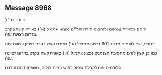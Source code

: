 ## Message 8968

דובר צה"ל:

לוחם מסיירת צנחנים ולוחם מיחידת יהל״ם נפצעו אתמול (א׳) באורח קשה בקרב בדרום רצועת עזה.

בנוסף, שני לוחמים מגדוד 601 נפצעו אתמול (א׳) באורח קשה בקרב בצפון רצועת עזה.

כמו כן, קצין לוחם מחטיבת הצנחנים נפצע אתמול (א׳) באורח קשה בקרב בדרום רצועת עזה.

הלוחמים פונו לקבלת טיפול רפואי בבית חולים, משפחותיהם עודכנו.

